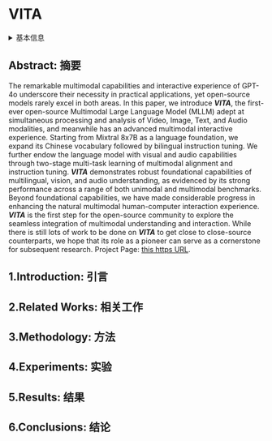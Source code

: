 # VITA

<details>
<summary>基本信息</summary>

- 标题: "VITA: Towards Open-Source Interactive Omni Multimodal LLM"
- 作者:
  - 01 Chaoyou Fu,
  - 02 Haojia Lin,
  - 03 Zuwei Long,
  - 04 Yunhang Shen,
  - 05 Meng Zhao,
  - 06 Yifan Zhang,
  - 07 Shaoqi Dong,
  - 08 Xiong Wang,
  - 09 Di Yin,
  - 10 Long Ma,
  - 11 Xiawu Zheng,
  - 12 Ran He,
  - 13 Rongrong Ji,
  - 14 Yunsheng Wu,
  - 15 Caifeng Shan,
  - 16 Xing Sun
- 链接:
  - [ArXiv](https://arxiv.org/abs/2408.05211)
  - [Publication]()
  - [Github](https://github.com/VITA-MLLM/VITA)
  - [Demo](https://vita-home.github.io/)
- 文件:
  - [ArXiv](_PDF/2408.05211v2__VITA__Towards_Open-Source_Interactive_Omni_Multimodal_LLM.pdf)
  - [Publication] #TODO

</details>

## Abstract: 摘要

The remarkable multimodal capabilities and interactive experience of GPT-4o underscore their necessity in practical applications, yet open-source models rarely excel in both areas.
In this paper, we introduce ***VITA***, the first-ever open-source Multimodal Large Language Model (MLLM) adept at simultaneous processing and analysis of Video, Image, Text, and Audio modalities, and meanwhile has an advanced multimodal interactive experience.
Starting from Mixtral 8x7B as a language foundation, we expand its Chinese vocabulary followed by bilingual instruction tuning.
We further endow the language model with visual and audio capabilities through two-stage multi-task learning of multimodal alignment and instruction tuning.
***VITA*** demonstrates robust foundational capabilities of multilingual, vision, and audio understanding, as evidenced by its strong performance across a range of both unimodal and multimodal benchmarks.
Beyond foundational capabilities, we have made considerable progress in enhancing the natural multimodal human-computer interaction experience.
***VITA*** is the first step for the open-source community to explore the seamless integration of multimodal understanding and interaction.
While there is still lots of work to be done on ***VITA*** to get close to close-source counterparts, we hope that its role as a pioneer can serve as a cornerstone for subsequent research.
Project Page: [this https URL](https://vita-home.github.io/).

## 1.Introduction: 引言

## 2.Related Works: 相关工作

## 3.Methodology: 方法

## 4.Experiments: 实验

## 5.Results: 结果

## 6.Conclusions: 结论
